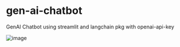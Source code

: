 # gen-ai-chatbot
 GenAI Chatbot using streamlit and langchain pkg with openai-api-key

 
![image](https://github.com/YaminiSuman/gen-ai-chatbot/assets/57568585/7338cac8-a699-4033-9484-56cd32e17ebb)
